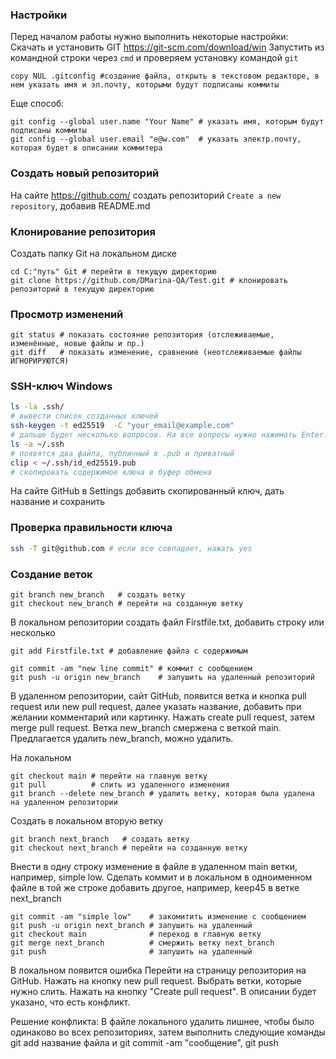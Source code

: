 ### Настройки
Перед началом работы нужно выполнить некоторые настройки:
Скачать и установить GIT https://git-scm.com/download/win 
Запустить из командной строки через `cmd` и проверяем установку командой `git`

```
copy NUL .gitconfig #создание файла, открыть в текстовом редакторе, в нем указать имя и эл.почту, которыми будут подписаны коммиты
```
Еще способ:
```
git config --global user.name "Your Name" # указать имя, которым будут подписаны коммиты
git config --global user.email "e@w.com"  # указать электр.почту, которая будет в описании коммитера
```
### Создать новый репозиторий
На сайте https://github.com/ создать репозиторий `Create a new repository`, добавив README.md

### Клонирование репозитория
Создать папку Git на локальном диске
```
cd C:"путь" Git # перейти в текущую директорию
git clone https://github.com/DMarina-QA/Test.git # клонировать репозиторий в текущую директорию
```

### Просмотр изменений
```
git status # показать состояние репозитория (отслеживаемые, изменённые, новые файлы и пр.)
git diff   # показать изменение, сравнение (неотслеживаемые файлы ИГНОРИРУЮТСЯ)
```
### SSH-ключ Windows
```bash
ls -la .ssh/
# вывести список созданных ключей 
ssh-keygen -t ed25519  -C "your_email@example.com"
# дальше будет несколько вопросов. На все вопросы нужно нажимать Enter.
ls -a ~/.ssh
# появятся два файла, публичный в .pub и приватный
clip < ~/.ssh/id_ed25519.pub
# скопировать содержимое ключа в буфер обмена
```
На сайте GitHub в Settings добавить скопированный ключ, дать название и сохранить
### Проверка правильности ключа
```bash
ssh -T git@github.com # если все совпадает, нажать yes
```

### Создание веток
```
git branch new_branch   # создать ветку
git checkout new_branch # перейти на созданную ветку
```
В локальном репозитории создать файл Firstfile.txt, добавить строку или несколько
```
git add Firstfile.txt # добавление файла с содержимым
```
```
git commit -am "new line commit" # коммит с сообщением
git push -u origin new_branch    # запушить на удаленный репозиторий
```

В удаленном репозитории, сайт GitHub, появится ветка и кнопка pull request или new pull request,
далее указать название, добавить при желании комментарий или картинку. Нажать create pull request,
затем merge pull request. Ветка new_branch смержена с веткой main. Предлагается удалить new_branch,
можно удалить.

На локальном
```
git checkout main # перейти на главную ветку
git pull          # слить из удаленного изменения
git branch --delete new_branch # удалить ветку, которая была удалена на удаленном репозитории
```

Создать в локальном вторую ветку
```
git branch next_branch   # создать ветку
git checkout next_branch # перейти на созданную ветку
```

Внести в одну строку изменение в файле в удаленном main ветки, например, simple low. Сделать коммит
и в локальном в одноименном файле в той же строке добавить другое, например, keep45 в ветке next_branch
```
git commit -am "simple low"    # закомитить изменение с сообщением
git push -u origin next_branch # запушить на удаленный
git checkout main              # переход в главную ветку
git merge next_branch          # смержить ветку next_branch
git push                       # запушить на удаленный
```
В локальном появится ошибка
Перейти на страницу репозитория на GitHub.
Нажать на кнопку new pull request.
Выбрать ветки, которые нужно слить.
Нажать на кнопку "Create pull request".
В описании будет указано, что есть конфликт.

Решение конфликта: В файле локального удалить лишнее, чтобы было одинаково во всех репозиториях, затем выполнить следующие команды git add название файла и git commit -am "сообщение", git push
 
